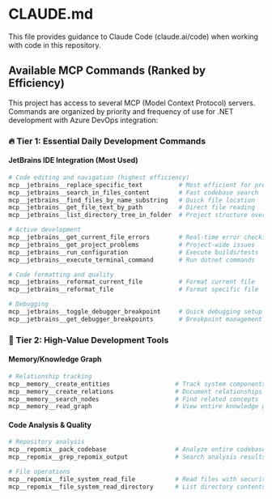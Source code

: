 # CLAUDE.md

This file provides guidance to Claude Code (claude.ai/code) when working with code in this repository.

## Available MCP Commands (Ranked by Efficiency)

This project has access to several MCP (Model Context Protocol) servers. Commands are organized by priority and frequency of use for .NET development with Azure DevOps integration:

### 🔥 Tier 1: Essential Daily Development Commands

#### JetBrains IDE Integration (Most Used)
```bash
# Code editing and navigation (highest efficiency)
mcp__jetbrains__replace_specific_text          # Most efficient for precise edits
mcp__jetbrains__search_in_files_content        # Fast codebase search
mcp__jetbrains__find_files_by_name_substring   # Quick file location
mcp__jetbrains__get_file_text_by_path          # Direct file reading
mcp__jetbrains__list_directory_tree_in_folder  # Project structure overview

# Active development
mcp__jetbrains__get_current_file_errors        # Real-time error checking
mcp__jetbrains__get_project_problems           # Project-wide issues
mcp__jetbrains__run_configuration              # Execute builds/tests
mcp__jetbrains__execute_terminal_command       # Run dotnet commands

# Code formatting and quality
mcp__jetbrains__reformat_current_file          # Format current file
mcp__jetbrains__reformat_file                  # Format specific file

# Debugging
mcp__jetbrains__toggle_debugger_breakpoint     # Quick debugging setup
mcp__jetbrains__get_debugger_breakpoints       # Breakpoint management
```

### 🚀 Tier 2: High-Value Development Tools

#### Memory/Knowledge Graph
```bash
# Relationship tracking
mcp__memory__create_entities                  # Track system components
mcp__memory__create_relations                 # Document relationships
mcp__memory__search_nodes                     # Find related concepts
mcp__memory__read_graph                       # View entire knowledge graph
```

#### Code Analysis & Quality
```bash
# Repository analysis
mcp__repomix__pack_codebase                   # Analyze entire codebase
mcp__repomix__grep_repomix_output             # Search analysis results

# File operations
mcp__repomix__file_system_read_file           # Read files with security
mcp__repomix__file_system_read_directory      # List directory contents
```